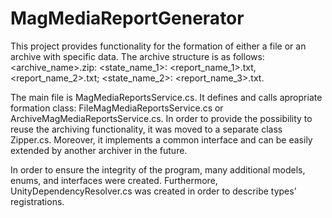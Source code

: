 # MagMediaReportGenerator
This project provides functionality for the formation of either a file or an archive with specific data. The archive structure is as follows: <archive_name>.zip: <state_name_1>: <report_name_1>.txt, <report_name_2>.txt; <state_name_2>: <report_name_3>.txt.

The main file is MagMediaReportsService.cs. It defines and calls apropriate formation class: FileMagMediaReportsService.cs or ArchiveMagMediaReportsService.cs. 
In order to provide the possibility to reuse the archiving functionality, it was moved to a separate class Zipper.cs. 
Moreover, it implements a common interface and can be easily extended by another archiver in the future.  

In order to ensure the integrity of the program, many additional models, enums, and interfaces were created. Furthermore, UnityDependencyResolver.cs was created
in order to describe types' registrations.
